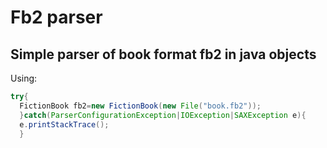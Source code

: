 # Fb2 parser

## Simple parser of book format fb2 in java objects

Using:

```java
try{
  FictionBook fb2=new FictionBook(new File("book.fb2"));
  }catch(ParserConfigurationException|IOException|SAXException e){
  e.printStackTrace();
  }
```
